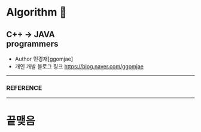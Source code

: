 Algorithm  🐻
============ 

C++ -> JAVA <br>
programmers <br>
-------
* Author 민경재[ggomjae] <br>
* 개인 개발 블로그 링크 <https://blog.naver.com/ggomjae> <br>

-------
### REFERENCE

-------
# 끝맺음
<br>

